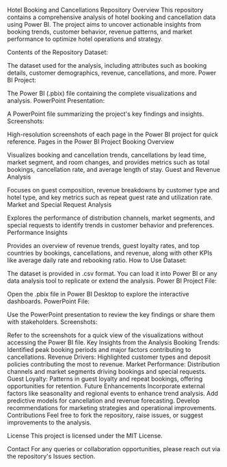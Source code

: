 Hotel Booking and Cancellations
Repository Overview
This repository contains a comprehensive analysis of hotel booking and cancellation data using Power BI. The project aims to uncover actionable insights from booking trends, customer behavior, revenue patterns, and market performance to optimize hotel operations and strategy.

Contents of the Repository
Dataset:

The dataset used for the analysis, including attributes such as booking details, customer demographics, revenue, cancellations, and more.
Power BI Project:

The Power BI (.pbix) file containing the complete visualizations and analysis.
PowerPoint Presentation:

A PowerPoint file summarizing the project's key findings and insights.
Screenshots:

High-resolution screenshots of each page in the Power BI project for quick reference.
Pages in the Power BI Project
Booking Overview

Visualizes booking and cancellation trends, cancellations by lead time, market segment, and room changes, and provides metrics such as total bookings, cancellation rate, and average length of stay.
Guest and Revenue Analysis

Focuses on guest composition, revenue breakdowns by customer type and hotel type, and key metrics such as repeat guest rate and utilization rate.
Market and Special Request Analysis

Explores the performance of distribution channels, market segments, and special requests to identify trends in customer behavior and preferences.
Performance Insights

Provides an overview of revenue trends, guest loyalty rates, and top countries by bookings, cancellations, and revenue, along with other KPIs like average daily rate and rebooking ratio.
How to Use
Dataset:

The dataset is provided in .csv format. You can load it into Power BI or any data analysis tool to replicate or extend the analysis.
Power BI Project File:

Open the .pbix file in Power BI Desktop to explore the interactive dashboards.
PowerPoint File:

Use the PowerPoint presentation to review the key findings or share them with stakeholders.
Screenshots:

Refer to the screenshots for a quick view of the visualizations without accessing the Power BI file.
Key Insights from the Analysis
Booking Trends: Identified peak booking periods and major factors contributing to cancellations.
Revenue Drivers: Highlighted customer types and deposit policies contributing the most to revenue.
Market Performance: Distribution channels and market segments driving bookings and special requests.
Guest Loyalty: Patterns in guest loyalty and repeat bookings, offering opportunities for retention.
Future Enhancements
Incorporate external factors like seasonality and regional events to enhance trend analysis.
Add predictive models for cancellation and revenue forecasting.
Develop recommendations for marketing strategies and operational improvements.
Contributions
Feel free to fork the repository, raise issues, or suggest improvements to the analysis.

License
This project is licensed under the MIT License.

Contact
For any queries or collaboration opportunities, please reach out via the repository's Issues section.
